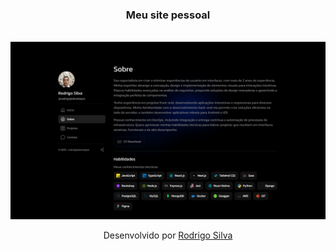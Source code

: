 <h3 align="center">
  Meu site pessoal
</h3>

<br />

<a href="https://rodrigojs.dev" target="_blank">
  <img src="./public/screenshot.png" alt="portfolio" />
</a>

<br/>
<p align="center">Desenvolvido por <a href="https://www.linkedin.com/in/rodrigo-de-jesus-silva/">Rodrigo Silva</a>
</p>
